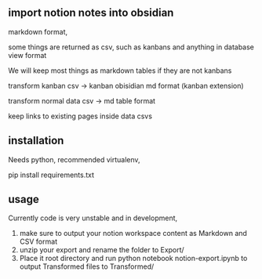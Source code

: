 ## import notion notes into obsidian

markdown format,

some things are returned as csv, such as kanbans and anything in database view format

We will keep most things as markdown tables if they are not kanbans

transform kanban csv → kanban obisidian md format (kanban extension)

transform normal data csv → md table format

keep links to existing pages inside data csvs

## installation

Needs python, recommended virtualenv,

pip install requirements.txt

## usage

Currently code is very unstable and in development,

1. make sure to output your notion workspace content as Markdown and CSV format
2. unzip your export and rename the folder to Export/
3. Place it root directory and run python notebook notion-export.ipynb to output Transformed files to Transformed/
